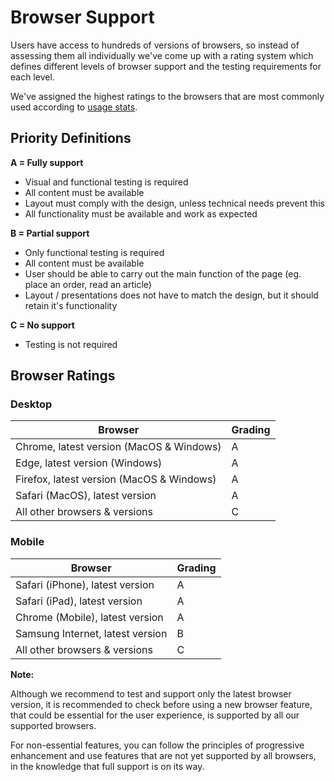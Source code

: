 # Browser Support

Users have access to hundreds of versions of browsers, so instead of assessing them all individually we've come up with a rating system which defines different levels of browser support and the testing requirements for each level.

We've assigned the highest ratings to the browsers that are most commonly used according to [usage stats](https://gs.statcounter.com/browser-market-share).

## Priority Definitions

**A = Fully support**

- Visual and functional testing is required
- All content must be available
- Layout must comply with the design, unless technical needs prevent this
- All functionality must be available and work as expected

**B = Partial support**

- Only functional testing is required
- All content must be available
- User should be able to carry out the main function of the page (eg. place an order, read an article)
- Layout / presentations does not have to match the design, but it should retain it's functionality

**C = No support**

- Testing is not required

## Browser Ratings

### Desktop

| Browser                                   | Grading |
| ----------------------------------------- | ------- |
| Chrome, latest version (MacOS & Windows)  | A       |
| Edge, latest version (Windows)            | A       |
| Firefox, latest version (MacOS & Windows) | A       |
| Safari (MacOS), latest version            | A       |
| All other browsers & versions             | C       |

### Mobile

| Browser                          | Grading |
| -------------------------------- | ------- |
| Safari (iPhone), latest version  | A       |
| Safari (iPad), latest version    | A       |
| Chrome (Mobile), latest version  | A       |
| Samsung Internet, latest version | B       |
| All other browsers & versions    | C       |

**Note:**

Although we recommend to test and support only the latest browser version, it is recommended to check before using a new browser feature, that could be essential for the user experience, is supported by all our supported browsers.

For non-essential features, you can follow the principles of progressive enhancement and use features that are not yet supported by all browsers, in the knowledge that full support is on its way.
